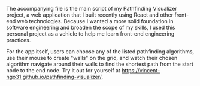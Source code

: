 The accompanying file is the main script of my Pathfinding Visualizer project, a web application that I built recently using React and other front-end web technologies.
Because I wanted a more solid foundation in software engineering and broaden the scope of my skills, I used this personal project as a vehicle to help me learn front-end engineering practices.

For the app itself, users can choose any of the listed pathfinding algorithms, use their mouse to create "walls" on the grid, and watch their chosen algorithm navigate around their walls to find the shortest path from the start node to the end node. Try it out for yourself at https://vincent-ngo31.github.io/pathfinding-visualizer/.
